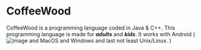 # CoffeeWood
CoffeeWood is a programming language coded in Java & C++. This programming language is made for ***adults*** and ***kids***. It works with Android (![image](https://github.com/ByteTech-Corporation/CoffeeWood/assets/111024718/53c5086b-1382-4020-b0d3-d80c49711f22) and MacOS and Windows and last not least Unix/Linux.
)
